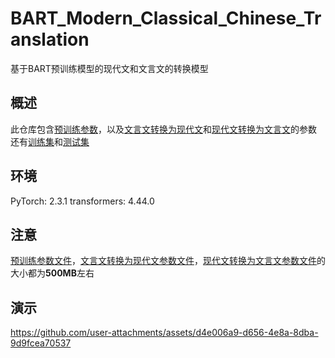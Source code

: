 # BART_Modern_Classical_Chinese_Translation

基于BART预训练模型的现代文和文言文的转换模型

## 概述

此仓库包含[预训练参数](bart_base_chinese)，以及[文言文转换为现代文](final_model_C2M)和[现代文转换为文言文](final_model_M2C)的参数
还有[训练集](data_train.csv)和[测试集](data_test.csv)

## 环境

PyTorch: 2.3.1
transformers: 4.44.0

## 注意

[预训练参数文件](bart_base_chinese/model.safetensors)，[文言文转换为现代文参数文件](final_model_C2M/model.safetensors)，[现代文转换为文言文参数文件](final_model_M2C/model.safetensors)的大小都为**500MB**左右

## 演示

https://github.com/user-attachments/assets/d4e006a9-d656-4e8a-8dba-9d9fcea70537
